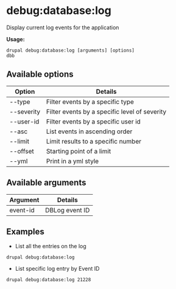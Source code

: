 # debug:database:log
Display current log events for the application

**Usage:**
```
drupal debug:database:log [arguments] [options]
dbb
```

## Available options
Option | Details
-------|-------------
--type | Filter events by a specific type
--severity | Filter events by a specific level of severity
--user-id | Filter events by a specific user id
--asc | List events in ascending order
--limit | Limit results to a specific number
--offset | Starting point of a limit
--yml | Print in a yml style

## Available arguments
Argument | Details
---------|-------------
event-id | DBLog event ID

## Examples
* List all the entries on the log
```
drupal debug:database:log
```
* List specific log entry by Event ID
```
drupal debug:database:log 21228
```
